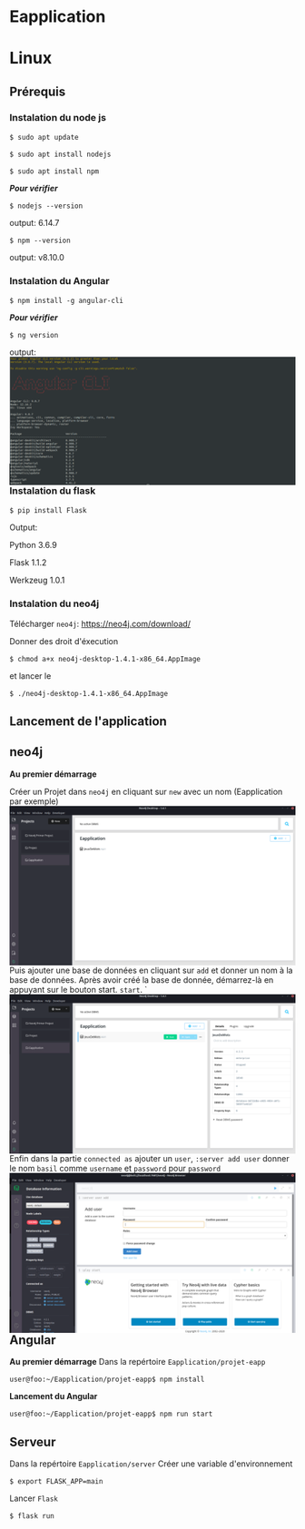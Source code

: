 # Eapplication

# Linux

## Prérequis

### **Instalation du node js**

```console
$ sudo apt update
```

```console
$ sudo apt install nodejs
```

```console
$ sudo apt install npm
```

**_Pour vérifier_**

```console
$ nodejs --version
```

output: 6.14.7

```console
$ npm --version
```

output: v8.10.0

### **Instalation du Angular**

```console
$ npm install -g angular-cli
```

**_Pour vérifier_**

```console
$ ng version
```

output:
<img src="./images/angular_version.png"
     alt="Markdown Monster icon"
     style="float: left; margin-right: 10px;" />

### **Instalation du flask**

```console
$ pip install Flask
```

Output:

Python 3.6.9

Flask 1.1.2

Werkzeug 1.0.1

### **Instalation du neo4j**

Télécharger `neo4j`: <a href="https://neo4j.com/download/">https://neo4j.com/download/</a>

Donner des droit d'éxecution

```console
$ chmod a+x neo4j-desktop-1.4.1-x86_64.AppImage
```

et lancer le

```console
$ ./neo4j-desktop-1.4.1-x86_64.AppImage
```

## Lancement de l'application

## neo4j

**Au premier démarrage**

Créer un Projet dans `neo4j` en cliquant sur `new` avec un nom (Eapplication par exemple)
<img src="./images/neo4j_creation_bdd.png"
     alt="Markdown Monster icon"
     style="float: left; margin-right: 10px;" />

Puis ajouter une base de données en cliquant sur `add` et donner un nom à la base de données.
Après avoir créé la base de donnée, démarrez-là en appuyant sur le bouton start. `start`.
`
<img src="./images/neo4j_start.png"
     alt="Markdown Monster icon"
     style="float: left; margin-right: 10px;" />

Enfin dans la partie `connected as` ajouter un `user`, `:server add user` donner le nom `basil` comme `username` et `password` pour `password`
<img src="./images/neo4j_user.png"
     alt="Markdown Monster icon"
     style="float: left; margin-right: 10px;" />

## Angular

**Au premier démarrage**
Dans la repértoire `Eapplication/projet-eapp`

```console
user@foo:~/Eapplication/projet-eapp$ npm install
```

**Lancement du Angular**

```console
user@foo:~/Eapplication/projet-eapp$ npm run start
```

## Serveur

Dans la repértoire `Eapplication/server`
Créer une variable d'environnement

```console
$ export FLASK_APP=main
```

Lancer `Flask`

```console
$ flask run
```
